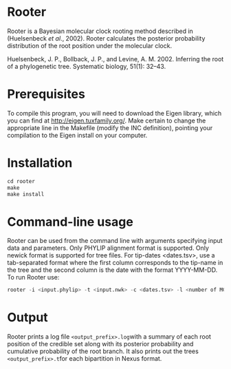 # Rooter
Rooter is a Bayesian molecular clock rooting method described in (Huelsenbeck <i>et al</i>., 2002). Rooter calculates the posterior probability distribution of the root position under the molecular clock.

Huelsenbeck, J. P., Bollback, J. P., and Levine, A. M. 2002. Inferring  the  root  of  a  phylogenetic  tree. Systematic biology, 51(1): 32–43.
# Prerequisites
To compile this program, you will need to download the Eigen library, which you can find at http://eigen.tuxfamily.org/. Make certain to change the appropriate line in the Makefile (modify the INC definition), pointing your compilation to the Eigen install on your computer.
# Installation

```S
cd rooter
make
make install
```
# Command-line usage
Rooter can be used from the command line with arguments specifying input data and parameters. Only PHYLIP alignment format is supported. Only newick format is supported for tree files. For tip-dates <dates.tsv>, use a tab-separated format where the first column corresponds to the tip-name in the tree and the second column is the date with the format YYYY-MM-DD. To run Rooter use:

```S
rooter -i <input.phylip> -t <input.nwk> -c <dates.tsv> -l <number of MCMC iterations> -s <number of MCMC samples> -p <number of times to print to stdout> -o <output_prefix>
```
# Output
Rooter prints a log file <code><output_prefix>.log</code>with a summary of each root position of the credible set along with its posterior probability and cumulative probability of the root branch. It also prints out the trees <code><output_prefix>.t</code>for each bipartition in Nexus format.
